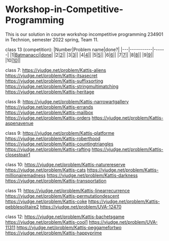 # Workshop-in-Competitive-Programming

This is our solution in course workshop incompetitive programming 234901 in Technion, semester 2022 spring, Team 11.

class 13 (competition):
|Number|Problem name|done?|
|---|-----------|------|
|1|[Batmanacci](https://vjudge.net/problem/Kattis-batmanacci)|[done](https://github.com/mzareeb99/Workshop-in-Competitive-Programming/blob/main/Class14/Batmanacci)|
|2|[2](https://vjudge.net/problem/Kattis-unlockpattern)||
|3|[3](https://vjudge.net/problem/Kattis-posterize)||
|4|[4](https://vjudge.net/problem/UVA-1103)||
|5|[5](https://vjudge.net/problem/UVA-361)||
|6|[6](https://vjudge.net/problem/Kattis-lostmap)||
|7|[7](https://vjudge.net/problem/Kattis-pascal)||
|8|[8](https://vjudge.net/problem/UVA-1584)||
|9|[9](https://vjudge.net/problem/Kattis-blockcrusher)||
|10|[10](https://vjudge.net/problem/Kattis-supercomputer)||



class 7:
https://vjudge.net/problem/Kattis-aliens
https://vjudge.net/problem/Kattis-itsasecret
https://vjudge.net/problem/Kattis-suffixsorting
https://vjudge.net/problem/Kattis-stringmultimatching
https://vjudge.net/problem/Kattis-heritage


class 8:
https://vjudge.net/problem/Kattis-narrowartgallery
https://vjudge.net/problem/Kattis-errands
https://vjudge.net/problem/Kattis-mailbox
https://vjudge.net/problem/Kattis-orders
https://vjudge.net/problem/Kattis-aspenavenue

class 9:
https://vjudge.net/problem/Kattis-platforme
https://vjudge.net/problem/Kattis-roberthood
https://vjudge.net/problem/Kattis-countingtriangles
https://vjudge.net/problem/Kattis-rafting
https://vjudge.net/problem/Kattis-closestpair1

class 10:
https://vjudge.net/problem/Kattis-naturereserve
https://vjudge.net/problem/Kattis-cats
https://vjudge.net/problem/Kattis-millionairemadness
https://vjudge.net/problem/Kattis-darkness
https://vjudge.net/problem/Kattis-transportation

class 11:
https://vjudge.net/problem/Kattis-linearrecurrence
https://vjudge.net/problem/Kattis-permutationdescent
https://vjudge.net/problem/Kattis-coke
https://vjudge.net/problem/Kattis-pebblesolitaire2
https://vjudge.net/problem/UVA-12470

class 12:
https://vjudge.net/problem/Kattis-bachetsgame
https://vjudge.net/problem/Kattis-cool1
https://vjudge.net/problem/UVA-11311
https://vjudge.net/problem/Kattis-peggamefortwo
https://vjudge.net/problem/Kattis-happyprime


